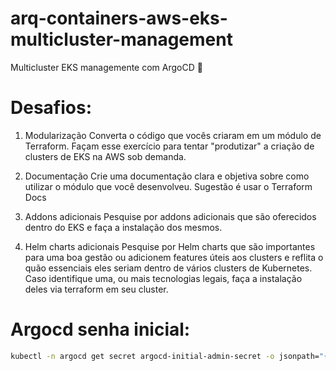 # arq-containers-aws-eks-multicluster-management
Multicluster EKS managemente com ArgoCD 🚀 

# Desafios:

  1. Modularização
  Converta o código que vocês criaram em um módulo de Terraform. Façam esse exercício para tentar "produtizar" a criação de clusters de EKS na AWS sob demanda.

  1. Documentação
  Crie uma documentação clara e objetiva sobre como utilizar o módulo que você desenvolveu. Sugestão é usar o Terraform Docs

  1. Addons adicionais
  Pesquise por addons adicionais que são oferecidos dentro do EKS e faça a instalação dos mesmos.

  1. Helm charts adicionais
  Pesquise por Helm charts que são importantes para uma boa gestão ou adicionem features úteis aos clusters e reflita o quão essenciais eles seriam dentro de vários clusters de Kubernetes. Caso identifique uma, ou mais tecnologias legais, faça a instalação deles via terraform em seu cluster.

# Argocd senha inicial:

```sh
kubectl -n argocd get secret argocd-initial-admin-secret -o jsonpath="{.data.password}" | base64 -d; echo
```